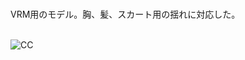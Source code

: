 <br>VRM用のモデル。胸、髪、スカート用の揺れに対応した。

<br><img src="https://mirrors.creativecommons.org/presskit/buttons/88x31/png/by-nc-sa.png" alt="CC" title="CCBYNCSA">
